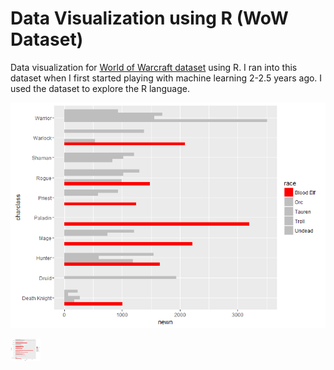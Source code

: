 # Data Visualization using R (WoW Dataset)
Data visualization for [World of Warcraft dataset](https://www.kaggle.com/mylesoneill/warcraft-avatar-history) using R.  I ran into this dataset when I first started playing with machine learning 2-2.5 years ago.  I used the dataset to explore the R language.   

![image1](graphs/BloodElf_RaceClassCombo.png)


<img src="graphs/BloodElf_RaceClassCombo.png" width="48">

